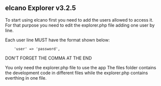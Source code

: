 elcano Explorer v3.2.5
--------------------------------------------------------------

To start using elcano first you need to add the users allowed to access it.
For that purpose you need to edit the explorer.php file adding one user by line.

Each user line MUST have the format shown below:

		'user' => 'password',

DON'T FORGET THE COMMA AT THE END

You only need the explorer.php file to use the app
The files folder contains the development code in different files while the explorer.php contains everthing in one file.
